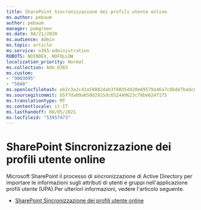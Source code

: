```yaml
---
title: SharePoint Sincronizzazione dei profili utente online
ms.author: pebaum
author: pebaum
manager: pamgreen
ms.date: 04/21/2020
ms.audience: Admin
ms.topic: article
ms.service: o365-administration
ROBOTS: NOINDEX, NOFOLLOW
localization_priority: Normal
ms.collection: Adm_O365
ms.custom:
- "9003095"
- "5848"
ms.openlocfilehash: eb2c3a2c43a59882dab3f8035dd20e69579a46a7c8bde7badc80310a1ab57f6e
ms.sourcegitcommit: b5f7da89a650d2915dc652449623c78be6247175
ms.translationtype: MT
ms.contentlocale: it-IT
ms.lasthandoff: 08/05/2021
ms.locfileid: "53957473"
---
```

# <a name="sharepoint-online-user-profile-synchronization"></a>SharePoint Sincronizzazione dei profili utente online

Microsoft SharePoint il processo di sincronizzazione di Active Directory per importare le informazioni sugli attributi di utenti e gruppi nell'applicazione profili utente (UPA).Per ulteriori informazioni, vedere l'articolo seguente.

- [SharePoint Sincronizzazione dei profili utente online](https://docs.microsoft.com/sharepoint/user-profile-sync)
